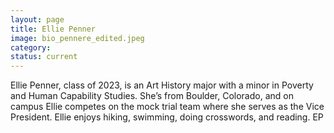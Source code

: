 ```yaml
---
layout: page
title: Ellie Penner
image: bio_pennere_edited.jpeg
category:
status: current
---
```


Ellie Penner, class of 2023, is an Art History major with a minor in Poverty and Human Capability Studies. She’s from Boulder, Colorado, and on campus Ellie competes on the mock trial team where she serves as the Vice President. Ellie enjoys hiking, swimming, doing crosswords, and reading.
EP

